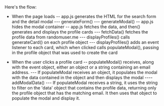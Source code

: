Here's the flow:

- When the page loads
    -- app.js generates the HTML for the search form and the detail modal
        --- generateForm()
        --- generateModal()
    -- app.js hides the modal container
    -- app.js fetches the data, and then() generates and displays the profile cards
        --- fetchData() fetches the profile data from randomuser.me
        --- displayProfiles() calls generateCard() on each profile object
        --- displayProfiles() adds an event listener to each card, which when clicked calls populateModal(), passing in the profile object that was used to create the card

- When the user clicks a profile card
    -- populateModal() receives, along with the event object, either an object or a string containing an email address. 
        --- If populateModal receives an object, it populates the modal with the data contained in the object and then displays the modal
            ---- addModalData()
        --- If populateModal receives a string, it uses the string to filter on the 'data' object that contains the profile data, returning only the profile object that has the matching email. It then uses that object to populate the modal and display it.
